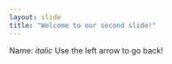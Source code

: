 ```yaml
---
layout: slide
title: "Welcome to our second slide!"
---
```

Name: *italic*
Use the left arrow to go back!
